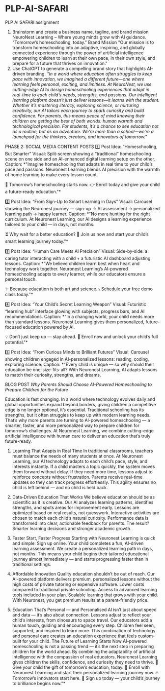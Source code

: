 # PLP-AI-SAFARI
PLP AI SAFARI assignment
 1. Brainstorm and create a business name, tagline, and brand mission
NeuroNest Learning – Where young minds grow with AI guidance.
"Tomorrow’s homeschooling, today."
Brand Mission
"Our mission is to transform homeschooling into an adaptive, inspiring, and globally connected experience through the power of artificial intelligence
empowering children to learn at their own pace, in their own style, and prepare for a future that thrives on innovation."
2. Use ChatGPT to generate a compelling brand story that highlights AI-driven branding.
*"In a world where education often struggles to keep pace with innovation, we imagined a different future—one where learning feels personal, exciting, and limitless.
 At NeuroNest, we use cutting-edge AI to design homeschooling experiences that adapt in real-time to each child’s needs, strengths, and passions.
Our intelligent learning platform doesn’t just deliver lessons—it learns with the student.
Whether it’s mastering literacy, exploring science, or nurturing creativity, our AI tailors each journey to spark curiosity and build confidence.
For parents, this means peace of mind knowing their children are getting the best of both worlds: human warmth and technological precision.
For students, it’s a chance to see education not as a routine, but as an adventure.
We’re more than a school—we’re a launchpad for the thinkers, creators, and innovators of tomorrow."*

PHASE 2: SOCIAL MEDIA CONTENT POSTS
1️⃣ Post Idea: “Homeschooling, But Smarter”
Visual: Split-screen showing a “traditional” homeschooling scene on one side and an AI-enhanced digital learning setup on the other.
Caption:
*"Imagine homeschooling that adapts in real time to your child’s pace and passions.
Neuronest Learning blends AI precision with the warmth of home learning to make every lesson count.

🚀 Tomorrow’s homeschooling starts now.
👉 Enroll today and give your child a future-ready education."*

2️⃣ Post Idea: “From Sign-Up to Smart Learning in Days”
Visual: Carousel showing the Neuronest journey — sign-up → AI assessment → personalized learning path → happy learner.
Caption:
*"No more hunting for the right curriculum.
At Neuronest Learning, our AI designs a learning experience tailored to your child — in days, not months.

⏳ Why wait for a better education?
📩 Join us now and start your child’s smart learning journey today."*

3️⃣ Post Idea: “Human Care Meets AI Precision”
Visual: Side-by-side: a caring tutor interacting with a child + a futuristic AI dashboard adjusting lessons.
Caption:
*"We believe children learn best when heart and technology work together.
Neuronest Learning’s AI-powered homeschooling adapts to every learner, while our educators ensure a personal touch.

✨ Because education is both art and science.
📞 Schedule your free demo class today."*

4️⃣ Post Idea: “Your Child’s Secret Learning Weapon”
Visual: Futuristic “learning hub” interface glowing with subjects, progress bars, and AI recommendations.
Caption:
*"In a changing world, your child needs more than standard lessons.
Neuronest Learning gives them personalized, future-focused education powered by AI.

💡 Don’t just keep up — stay ahead.
📲 Enroll now and unlock your child’s full potential."*

5️⃣ Post Idea: “From Curious Minds to Brilliant Futures”
Visual: Carousel showing children engaged in AI-personalized lessons: reading, coding, exploring science.
Caption:
*"Every child is unique — so why should their education be one-size-fits-all?
With Neuronest Learning, AI adapts lessons to match their curiosity, strengths, and dreams.

BLOG POST
*Why Parents Should Choose AI-Powered Homeschooling to Prepare Children for the Future*

Education is fast changing. In a world where technology evolves daily and global opportunities expand beyond borders, giving children a competitive edge is no longer optional, it’s essential. Traditional schooling has its strengths, but it often struggles to keep up with modern learning needs.
That’s why more parents are turning to AI-powered homeschooling — a smarter, faster, and more personalized way to prepare children for tomorrow’s challenges. At Neuronest Learning, we combine cutting-edge artificial intelligence with human care to deliver an education that’s truly future-ready.

1. Learning That Adapts in Real Time
In traditional classrooms, teachers must balance the needs of many students at once. At Neuronest Learning, our AI technology adapts to each child’s pace, style, and interests instantly.
If a child masters a topic quickly, the system moves them forward without delay.
If they need more time, lessons adjust to reinforce concepts without frustration.
Parents receive real-time updates so they can track progress effortlessly.
This agility ensures no child is left behind — and no child is held back.

2. Data-Driven Education That Works
We believe education should be as scientific as it is creative. Our AI analyzes learning patterns, identifies strengths, and spots areas for improvement early.
Lessons are optimized based on real results, not guesswork.
Interactive activities are chosen to match each child’s natural curiosity.
Performance data is transformed into clear, actionable feedback for parents.
The result? Smarter learning decisions and stronger academic growth.

3. Faster Start, Faster Progress
Starting with Neuronest Learning is quick and simple:
Sign up online.
Your child completes a fun, AI-driven learning assessment.
We create a personalized learning path in days, not months.
This means your child begins their tailored educational journey almost immediately — and starts progressing faster than in traditional settings.

5. Affordable Innovation
Quality education shouldn’t be out of reach. Our AI-powered platform delivers premium, personalized lessons without the high costs of private tutoring or expensive software.
Lower costs compared to traditional private schooling.
Access to advanced learning tools included in your plan.
Scalable learning that grows with your child.
With Neuronest, you get premium results at a parent-friendly price.

5. Education That’s Personal — and Personalised
AI isn’t just about speed and data — it’s also about connection.
Lessons adjust to reflect your child’s interests, from dinosaurs to space travel.
Our educators add a human touch, guiding and encouraging every step.
Children feel seen, supported, and inspired to learn more.
This combination of technology and personal care creates an education experience that feels custom-built for your child.
The Future of Learning Starts Now
AI-powered homeschooling is not a passing trend — it’s the next step in preparing children for the world ahead. By combining the adaptability of artificial intelligence with the compassion of real educators, Neuronest Learning gives children the skills, confidence, and curiosity they need to thrive.
🚀 Give your child the gift of tomorrow’s education, today.
📩 Enroll with Neuronest Learning and start their personalized learning journey now.
🔥 Tomorrow’s innovators start here.
💬 Sign up today — your child’s journey to brilliance begins now."*

